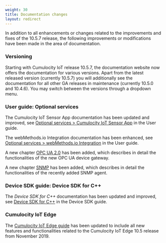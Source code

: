 ```yaml
---
weight: 30
title: Documentation changes
layout: redirect
---
```


In addition to all enhancements or changes related to the improvements and fixes of the 10.5.7 release, the following improvements or modifications have been made in the area of documentation.

### Versioning

Starting with Cumulocity IoT release 10.5.7, the documentation website now offers the documentation for various versions. Apart from the latest released version (currently 10.5.7) you will additionally see the documentation for all other GA releases in maintenance (currently 10.5.0 and 10.4.6). You may switch between the versions through a dropdown menu.    

### User guide: Optional services

The Cumulocity IoT Sensor App documentation has been updated and improved, see [Optional services > Cumulocity IoT Sensor App](/users-guide/optional-services/#android-cloud-sensor-app) in the User guide.

The webMethods.io Integration documentation has been enhanced, see [Optional services > webMethods.io Integration](/users-guide/optional-services/#webMethods) in the User guide.

A new chapter [OPC UA 2.0](/users-guide/optional-services/#opc-ua) has been added, which describes in detail the functionalities of the new OPC UA device gateway.

A new chapter [SNMP](/users-guide/optional-services#snmp) has been added, which describes in detail the functionalities of the recently added SNMP agent.

### Device SDK guide: Device SDK for C++

The *Device SDK for C++* documentation has been updated and improved, see [Device SDK for C++](/device-sdk/cpp/) in the Device SDK guide.

### Cumulocity IoT Edge

The [Cumulocity IoT Edge guide](/edge/overview) has been updated to include all new features and functionalities related to the Cumulocity IoT Edge 10.5 release from November 2019.